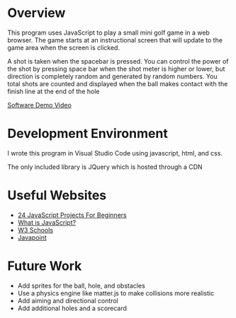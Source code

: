 # Overview

This program uses JavaScript to play a small mini golf game in a web browser. The game starts at an instructional screen that will update to the game area when the screen is clicked.

A shot is taken when the spacebar is pressed. You can control the power of the shot by pressing space bar when the shot meter is higher or lower, but direction is completely random and generated by random numbers. You total shots are counted and displayed when the ball makes contact with the finish line at the end of the hole

[Software Demo Video](http://youtube.link.goes.here)

# Development Environment

I wrote this program in Visual Studio Code using javascript, html, and css.

The only included library is JQuery which is hosted through a CDN

# Useful Websites

- [24 JavaScript Projects For Beginners](https://mikkegoes.com/javascript-projects-for-beginners/)
- [What is JavaScript?](https://developer.mozilla.org/en-US/docs/Learn/JavaScript/First_steps/What_is_JavaScript)
- [W3 Schools](https://www.w3schools.com/graphics/game_obstacles.asp)
- [Javapoint](https://www.javatpoint.com/es6-arrow-function)

# Future Work

- Add sprites for the ball, hole, and obstacles
- Use a physics engine like matter.js to make collisions more realistic
- Add aiming and directional control
- Add additional holes and a scorecard